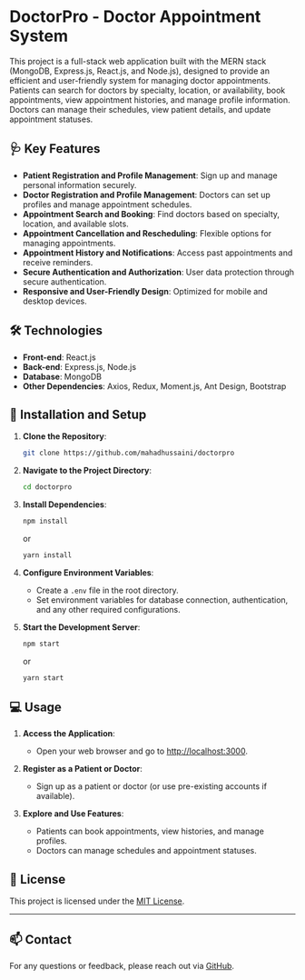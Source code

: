 # DoctorPro - Doctor Appointment System

This project is a full-stack web application built with the MERN stack (MongoDB, Express.js, React.js, and Node.js), designed to provide an efficient and user-friendly system for managing doctor appointments. Patients can search for doctors by specialty, location, or availability, book appointments, view appointment histories, and manage profile information. Doctors can manage their schedules, view patient details, and update appointment statuses.

## 🩺 Key Features

- **Patient Registration and Profile Management**: Sign up and manage personal information securely.
- **Doctor Registration and Profile Management**: Doctors can set up profiles and manage appointment schedules.
- **Appointment Search and Booking**: Find doctors based on specialty, location, and available slots.
- **Appointment Cancellation and Rescheduling**: Flexible options for managing appointments.
- **Appointment History and Notifications**: Access past appointments and receive reminders.
- **Secure Authentication and Authorization**: User data protection through secure authentication.
- **Responsive and User-Friendly Design**: Optimized for mobile and desktop devices.

## 🛠️ Technologies

- **Front-end**: React.js
- **Back-end**: Express.js, Node.js
- **Database**: MongoDB
- **Other Dependencies**: Axios, Redux, Moment.js, Ant Design, Bootstrap

## 🚀 Installation and Setup

1. **Clone the Repository**:
   ```bash
   git clone https://github.com/mahadhussaini/doctorpro
   ```
2. **Navigate to the Project Directory**:
   ```bash
   cd doctorpro
   ```
3. **Install Dependencies**:
   ```bash
   npm install
   ```
   or
   ```bash
   yarn install
   ```
4. **Configure Environment Variables**:
   - Create a `.env` file in the root directory.
   - Set environment variables for database connection, authentication, and any other required configurations.

5. **Start the Development Server**:
   ```bash
   npm start
   ```
   or
   ```bash
   yarn start
   ```

## 💻 Usage

1. **Access the Application**:
   - Open your web browser and go to [http://localhost:3000](http://localhost:3000).
   
2. **Register as a Patient or Doctor**:
   - Sign up as a patient or doctor (or use pre-existing accounts if available).

3. **Explore and Use Features**:
   - Patients can book appointments, view histories, and manage profiles.
   - Doctors can manage schedules and appointment statuses.

## 📜 License

This project is licensed under the [MIT License](LICENSE).

---

## 📫 Contact

For any questions or feedback, please reach out via [GitHub](https://github.com/mahadhussaini).
